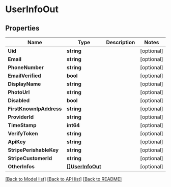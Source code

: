 # UserInfoOut

## Properties
Name | Type | Description | Notes
------------ | ------------- | ------------- | -------------
**Uid** | **string** |  | [optional] 
**Email** | **string** |  | [optional] 
**PhoneNumber** | **string** |  | [optional] 
**EmailVerified** | **bool** |  | [optional] 
**DisplayName** | **string** |  | [optional] 
**PhotoUrl** | **string** |  | [optional] 
**Disabled** | **bool** |  | [optional] 
**FirstKnownIpAddress** | **string** |  | [optional] 
**ProviderId** | **string** |  | [optional] 
**TimeStamp** | **int64** |  | [optional] 
**VerifyToken** | **string** |  | [optional] 
**ApiKey** | **string** |  | [optional] 
**StripePerishableKey** | **string** |  | [optional] 
**StripeCustomerId** | **string** |  | [optional] 
**OtherInfos** | [**[]UserInfoOut**](UserInfoOut.md) |  | [optional] 

[[Back to Model list]](../README.md#documentation-for-models) [[Back to API list]](../README.md#documentation-for-api-endpoints) [[Back to README]](../README.md)


